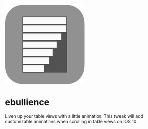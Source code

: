 ![ebullience_sm](repo_assets/ebullience_sm.png)

# ebullience

Liven up your table views with a little animation. This tweak will add customizable animations when scrolling in table views on iOS 10.

